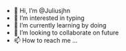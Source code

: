 - 👋 Hi, I’m @Juliusjhn
- 👀 I’m interested in typing
- 🌱 I’m currently learning by doing
- 💞️ I’m looking to collaborate on future
- 📫 How to reach me ...

<!---
Juliusjhn/Juliusjhn is a ✨ special ✨ repository because its `README.md` (this file) appears on your GitHub profile.
You can click the Preview link to take a look at your changes.
--->
